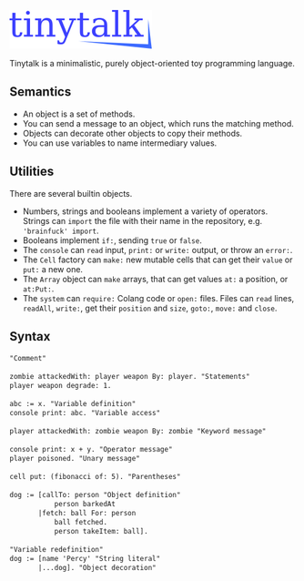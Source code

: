 ![# Tinytalk](logo.png)

Tinytalk is a minimalistic, purely object-oriented toy programming language.

## Semantics

* An object is a set of methods.
* You can send a message to an object, which runs the matching method.
* Objects can decorate other objects to copy their methods.
* You can use variables to name intermediary values.

## Utilities

There are several builtin objects.

* Numbers, strings and booleans implement a variety of operators. Strings can `import` the file with their name in the repository, e.g. `'brainfuck' import`.
* Booleans implement `if:`, sending `true` or `false`.
* The `console` can `read` input, `print:` or `write:` output, or throw an `error:`.
* The `Cell` factory can `make:` new mutable cells that can get their `value` or `put:` a new one.
* The `Array` object can `make` arrays, that can get values `at:` a position, or `at:Put:`.
* The `system` can `require:` Colang code or `open:` files. Files can `read` lines, `readAll`, `write:`, get their `position` and `size`, `goto:`, `move:` and `close`.

## Syntax

```
"Comment"

zombie attackedWith: player weapon By: player. "Statements"
player weapon degrade: 1.

abc := x. "Variable definition"
console print: abc. "Variable access"

player attackedWith: zombie weapon By: zombie "Keyword message"

console print: x + y. "Operator message"
player poisoned. "Unary message"

cell put: (fibonacci of: 5). "Parentheses"

dog := [callTo: person "Object definition"
           person barkedAt
       |fetch: ball For: person
           ball fetched.
           person takeItem: ball].

"Variable redefinition"
dog := [name 'Percy' "String literal"
       |...dog]. "Object decoration"
```